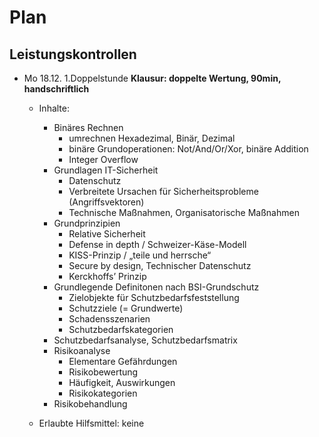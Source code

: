 # Plan

## Leistungskontrollen
* Mo 18.12. 1.Doppelstunde **Klausur: doppelte Wertung, 90min, handschriftlich**
  * Inhalte:
    * Binäres Rechnen
      * umrechnen Hexadezimal, Binär, Dezimal
      * binäre Grundoperationen: Not/And/Or/Xor, binäre Addition
      * Integer Overflow
    * Grundlagen IT-Sicherheit
      * Datenschutz
      * Verbreitete Ursachen für Sicherheitsprobleme (Angriffsvektoren)
      * Technische Maßnahmen, Organisatorische Maßnahmen
    * Grundprinzipien
      * Relative Sicherheit
      * Defense in depth / Schweizer-Käse-Modell
      * KISS-Prinzip / „teile und herrsche“
      * Secure by design, Technischer Datenschutz
      * Kerckhoffs’ Prinzip
    * Grundlegende Definitonen nach BSI-Grundschutz
      * Zielobjekte für Schutzbedarfsfeststellung
      * Schutzziele (= Grundwerte)
      * Schadensszenarien
      * Schutzbedarfskategorien
    * Schutzbedarfsanalyse, Schutzbedarfsmatrix
    * Risikoanalyse
      * Elementare Gefährdungen
      * Risikobewertung
      * Häufigkeit, Auswirkungen
      * Risikokategorien
    * Risikobehandlung

  * Erlaubte Hilfsmittel: keine
